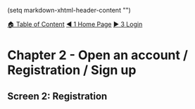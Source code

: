 (setq markdown-xhtml-header-content
      "<style type='text/css'>
img[alt="Homepage"] { width: 1200px; height: 800px; }
</style>")

[:house: Table of Content](readmd.html?fileToRender='toc.md' "TOC")
[:arrow_backward: 1 Home Page](readmd.html?fileToRender='10_homepage.md' "Home")
[:arrow_forward: 3 Login](readmd.html?fileToRender='30_login.md' "Login")

# Chapter 2 - Open an account / Registration / Sign up<a name="top"/>

## Screen 2: Registration

